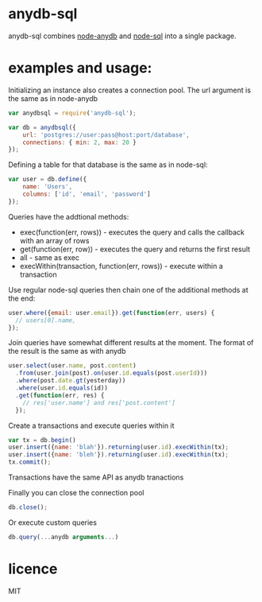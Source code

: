 # anydb-sql

anydb-sql combines [node-anydb](https://github.com/grncdr/node-any-db)
and [node-sql](https://github.com/brianc/node-sql) into a single package.

# examples and usage:

Initializing an instance also creates a connection pool. The url argument 
is the same as in node-anydb

```js
var anydbsql = require('anydb-sql');

var db = anydbsql({
    url: 'postgres://user:pass@host:port/database',
    connections: { min: 2, max: 20 }
});
```

Defining a table for that database is the same as in node-sql:

```js
var user = db.define({
    name: 'Users',
    columns: ['id', 'email', 'password']
});
```

Queries have the addtional methods:
* exec(function(err, rows)) - executes the query and calls the callback 
  with an array of rows
* get(function(err, row)) - executes the query and returns the first result
* all - same as exec
* execWithin(transaction, function(err, rows)) - execute within a transaction


Use regular node-sql queries then chain one of the additional
methods at the end:

```js
user.where({email: user.email}).get(function(err, users) {
  // users[0].name, 
});
```

Join queries have somewhat different results at the moment.
The format of the result is the same as with anydb

```js
user.select(user.name, post.content)
  .from(user.join(post).on(user.id.equals(post.userId)))
  .where(post.date.gt(yesterday))
  .where(user.id.equals(id))
  .get(function(err, res) {
    // res['user.name'] and res['post.content']
  });
```

Create a transactions and execute queries within it

```js
var tx = db.begin()
user.insert({name: 'blah'}).returning(user.id).execWithin(tx);
user.insert({name: 'bleh'}).returning(user.id).execWithin(tx);
tx.commit();
```

Transactions have the same API as anydb tranactions

Finally you can close the connection pool

```js
db.close();
```

Or execute custom queries

```js
db.query(...anydb arguments...)
```

# licence

MIT



